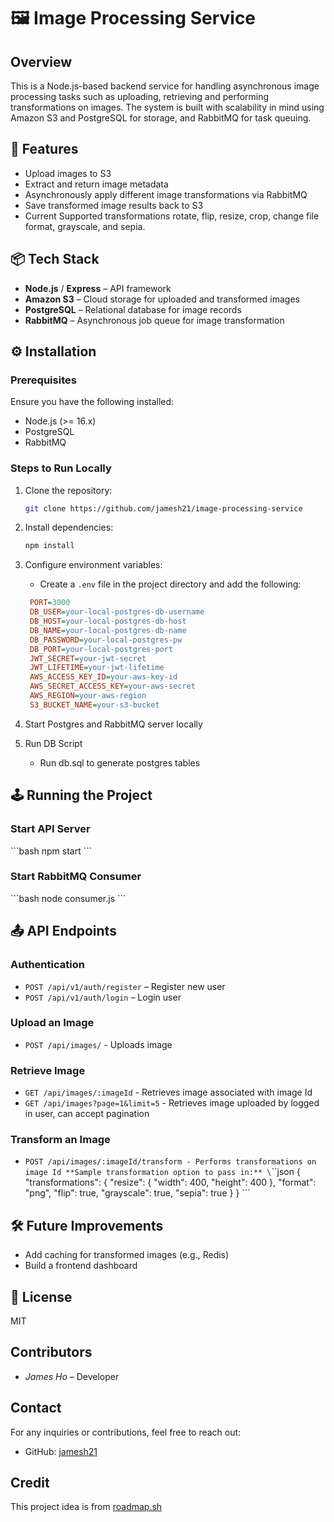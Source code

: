 
# 🖼️ Image Processing Service

## Overview
This is a Node.js-based backend service for handling asynchronous image processing tasks such as uploading, retrieving and performing transformations on images. The system is built with scalability in mind using Amazon S3 and PostgreSQL for storage, and RabbitMQ for task queuing. 


## 🚀 Features

- Upload images to S3
- Extract and return image metadata
- Asynchronously apply different image transformations via RabbitMQ
- Save transformed image results back to S3
- Current Supported transformations rotate, flip, resize, crop, change file format, grayscale, and sepia.

## 📦 Tech Stack

- **Node.js** / **Express** – API framework
- **Amazon S3** – Cloud storage for uploaded and transformed images
- **PostgreSQL** – Relational database for image records
- **RabbitMQ** – Asynchronous job queue for image transformation

## ⚙️ Installation
### Prerequisites
Ensure you have the following installed:
- Node.js (>= 16.x)
- PostgreSQL
- RabbitMQ

### Steps to Run Locally
1. Clone the repository:
   ```sh
   git clone https://github.com/jamesh21/image-processing-service
   ```
2. Install dependencies:
   ```sh
   npm install
   ```

3. Configure environment variables:

   - Create a `.env` file in the project directory and add the following:
   ```ini
    PORT=3000
    DB_USER=your-local-postgres-db-username
    DB_HOST=your-local-postgres-db-host
    DB_NAME=your-local-postgres-db-name
    DB_PASSWORD=your-local-postgres-pw
    DB_PORT=your-local-postgres-port
    JWT_SECRET=your-jwt-secret
    JWT_LIFETIME=your-jwt-lifetime
    AWS_ACCESS_KEY_ID=your-aws-key-id
    AWS_SECRET_ACCESS_KEY=your-aws-secret
    AWS_REGION=your-aws-region
    S3_BUCKET_NAME=your-s3-bucket

   ```

4. Start Postgres and RabbitMQ server locally


6. Run DB Script
    - Run db.sql to generate postgres tables


## 🕹️ Running the Project

### Start API Server

\`\`\`bash
npm start
\`\`\`

### Start RabbitMQ Consumer

\`\`\`bash
node consumer.js
\`\`\`

## 📤 API Endpoints

### Authentication
- `POST /api/v1/auth/register` – Register new user
- `POST /api/v1/auth/login` – Login user

### Upload an Image
- `POST /api/images/` - Uploads image

### Retrieve Image
- `GET /api/images/:imageId` - Retrieves image associated with image Id
- `GET /api/images?page=1&limit=5` - Retrieves image uploaded by logged in user, can accept pagination

### Transform an Image
- `POST /api/images/:imageId/transform - Performs transformations on image Id
**Sample transformation option to pass in:**
\`\`\`json
{
    "transformations": {
      "resize": {
        "width": 400,
        "height": 400
      },
      "format": "png",
      "flip": true,
      "grayscale": true,
      "sepia": true
    }
}
\`\`\`


## 🛠 Future Improvements
- Add caching for transformed images (e.g., Redis)
- Build a frontend dashboard


## 📄 License
MIT


## Contributors
- *James Ho* – Developer


## Contact
For any inquiries or contributions, feel free to reach out:
- GitHub: [jamesh21](https://github.com/jamesh21)

## Credit
This project idea is from [roadmap.sh](https://roadmap.sh/projects/image-processing-service)